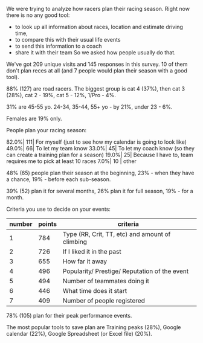 We were trying to analyze how racers plan their racing season. Right now there is no any good tool: 
- to look up all information about races, location and estimate driving time, 
- to compare this with their usual life events 
- to send this information to a coach
- share it with their team 
So we asked how people usually do that.

We've got 209 unique visits and 145 responses in this survey. 10 of them don't plan reces at all (and 7 people would plan their season with a good tool).

88% (127) are road racers.
The biggest group is cat 4 (37%), then cat 3 (28%), cat 2 - 19%, cat 5 - 12%, 1/Pro - 4%.

31% are 45-55 yo. 24-34, 35-44, 55+ yo - by 21%, under 23 - 6%.

Females are 19% only.

People plan your racing season:

82.0%| 111| For myself (just to see how my calendar is going to look like)
49.0%| 66| To let my team know 
33.0%| 45| To let my coach know (so they can create a training plan for a season)
19.0%| 25|   Because I have to, team requires me to pick at least 10 races
7.0%| 10 |    other 

48% (65) people plan their season at the beginning, 23% - when they have a chance, 19% - before each sub-season.

39% (52) plan it for several months, 26% plan it for full season, 19% - for a month.

Criteria you use to decide on your events:

number | points | criteria
-----------|------|---------
1| 784 |Type (RR, Crit, TT, etc) and amount of climbing
2| 726 |If I liked it in the past
3| 655 |How far it away
4| 496 |Popularity/ Prestige/ Reputation of the event
5| 494 |Number of teammates doing it
6| 446 |What time does it start
7| 409 |Number of people registered

78% (105)  plan for their peak performance events.

The most popular tools to save plan are Training peaks (28%), Google calendar (22%), Google Spreadsheet (or Excel file) (20%).